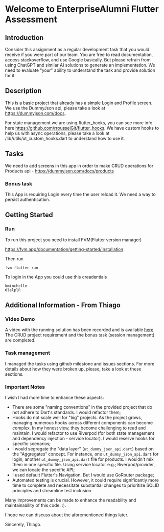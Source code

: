 # Welcome to EnterpriseAlumni Flutter Assessment

## Introduction

Consider this assignment as a regular development task that you would receive if you were part of our team. You are free to read documentation, access stackoverflow, and use Google basically. But please refrain from using ChatGPT and similar AI solutions to generate an implementation. We need to evaluate "your" ability to understand the task and provide solution for it.

## Description

This is a basic project that already has a simple Login and Profile screen. We use the DummyJson api, please take a look at https://dummyjson.com/docs.

For state management we are using flutter_hooks, you can see more info here https://github.com/rrousselGit/flutter_hooks.
We have custom hooks to help us with async operations, please take a look at /lib/utils/ut_custom_hooks.dart to understand how to use it.

## Tasks

We need to add screens in this app in order to make CRUD operations for Products api - https://dummyjson.com/docs/products

### Bonus task

This App is requiring Login every time the user reload it. We need a way to persist authentication.

## Getting Started

### Run

To run this project you need to install FVM(Flutter version manager)

https://fvm.app/documentation/getting-started/installation

Then run

```
fvm flutter run
```

To login in the App you could use this creadentials

```
kminchelle
0lelplR
```

## Additional Information - From Thiago

### Video Demo

A video with the running solution has been recorded and is available [here](https://www.loom.com/share/5fc1d876609748bfb0586d07c1c43854). The CRUD project requirement and the bonus task (session management) are completed.

### Task management

I managed the tasks using github milestone and issues sections. For more details about how they were broken up, please, take a look at these sections.

### Important Notes

I wish I had more time to enhance these aspects:

- There are some "naming conventions" in the provided project that do not adhere to Dart's standards. I would refactor them;
- Hooks do not scale well for "big" projects. As the project grows, managing numerous hooks across different components can become complex. In my honest view, they become challenging to read and maintain. I would refactor to use Riverpod (for both state management and dependency injection - service locator). I would reserve hooks for specific scenarios;
- I would segregate the "data layer" (`ut_dummy_json_api.dart`) based on the "Aggregates" concept. For instance, one `ut_dummy_json_api.dart` for login; another `ut_dummy_json_api.dart` file for products. I wouldn't mix them in one specific file. Using service locator e.g.; Riverpod/provider, we can locate the specific API;
- I used default Flutter's Navigation. But I would use GoRouter package;
- Automated testing is crucial. However, it could require significantly more time to complete and necessitate substantial changes to prioritize SOLID principles and streamline test inclusion.

Many improvements can be made to enhance the readability and maintainability of this code. :).

I hope we can discuss about the aforementioned things later.

Sincerely,
Thiago.
